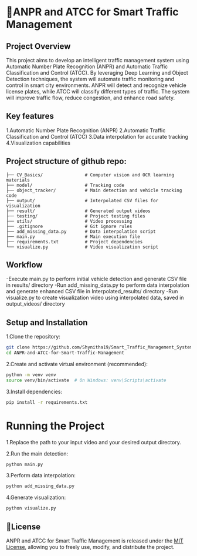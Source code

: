 # 🚦ANPR and ATCC for Smart Traffic Management

## Project Overview

This project aims to develop an intelligent traffic management system using Automatic Number Plate Recognition (ANPR) and Automatic Traffic Classification and Control (ATCC). By leveraging Deep Learning and Object Detection techniques, the system will automate traffic monitoring and control in smart city environments. ANPR will detect and recognize vehicle license plates, while ATCC will classify different types of traffic. The system will improve traffic flow, reduce congestion, and enhance road safety.

## Key features

1.Automatic Number Plate Recognition (ANPR)
2.Automatic Traffic Classification and Control (ATCC)
3.Data interpolation for accurate tracking
4.Visualization capabilities

## Project structure of github repo:

```
├── CV_Basics/                # Computer vision and OCR learning materials
├── model/                    # Tracking code
├── object_tracker/           # Main detection and vehicle tracking code
├── output/                   # Interpolated CSV files for visualization
├── result/                   # Generated output videos
├── testing/                  # Project testing files
├── utils/                    # Video processing
├── .gitignore                # Git ignore rules
├── add_missing_data.py       # Data interpolation script
├── main.py                   # Main execution file
├── requirements.txt          # Project dependencies
└── visualize.py              # Video visualization script
```

## Workflow

-Execute main.py to perform initial vehicle detection and generate CSV file in results/ directory
-Run add_missing_data.py to perform data interpolation and generate enhanced CSV file in Interpolated_results/ directory
-Run visualize.py to create visualization video using interpolated data, saved in output_videos/ directory

## Setup and Installation

1.Clone the repository:
  ```bash
  git clone https://github.com/Shynitha19/Smart_Traffic_Management_System
  cd ANPR-and-ATCC-for-Smart-Traffic-Management
  ```

2.Create and activate virtual environment (recommended):
  ```bash
  python -m venv venv
  source venv/bin/activate  # On Windows: venv\Scripts\activate
  ```

3.Install dependencies:
  ```bash
  pip install -r requirements.txt
  ```

# Running the Project

1.Replace the path to your input video and your desired output directory.

2.Run the main detection:
  ```bash
  python main.py
  ```

3.Perform data interpolation:
  ```bash
  python add_missing_data.py
  ```

4.Generate visualization:
  ```bash
  python visualize.py
  ```

## 📄License

ANPR and ATCC for Smart Traffic Management is released under the [MIT License](License), allowing you to freely use, modify, and distribute the project.
